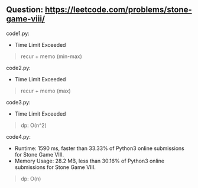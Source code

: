 ## Question: https://leetcode.com/problems/stone-game-viii/

code1.py:
* Time Limit Exceeded
> recur + memo (min-max)

code2.py:
* Time Limit Exceeded
> recur + memo (max)

code3.py:
* Time Limit Exceeded
> dp: O(n^2)

code4.py:
* Runtime: 1590 ms, faster than 33.33% of Python3 online submissions for Stone Game VIII.
* Memory Usage: 28.2 MB, less than 30.16% of Python3 online submissions for Stone Game VIII.
> dp: O(n)